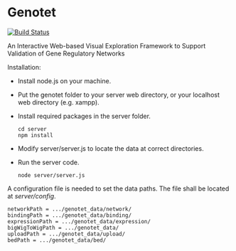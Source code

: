 Genotet
=======

[![Build Status](https://travis-ci.org/ViDA-NYU/genotet.svg)](https://travis-ci.org/ViDA-NYU/genotet)

An Interactive Web-based Visual Exploration Framework to Support Validation of Gene Regulatory Networks


Installation:

- Install node.js on your machine.
- Put the genotet folder to your server web directory, or your localhost web directory (e.g. xampp).
- Install required packages in the server folder.

    ```
    cd server
    npm install
    ```

- Modify server/server.js to locate the data at correct directories.
- Run the server code.

    ```
    node server/server.js
    ```



A configuration file is needed to set the data paths. The file shall be located at _server/config_.
```
networkPath = .../genotet_data/network/
bindingPath = .../genotet_data/binding/
expressionPath = .../genotet_data/expression/
bigWigToWigPath = .../genotet_data/
uploadPath = .../genotet_data/upload/
bedPath = .../genotet_data/bed/
```
